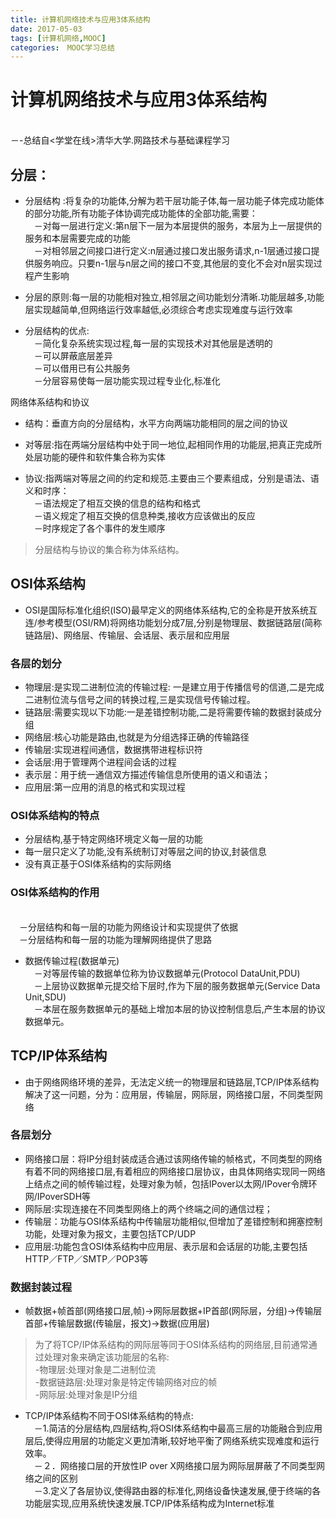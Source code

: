 ```yaml
---
title: 计算机网络技术与应用3体系结构
date: 2017-05-03
tags: [计算机网络,MOOC]
categories:　MOOC学习总结
---
```


# 计算机网络技术与应用3体系结构
<br/>   －-总结自<学堂在线>清华大学.网路技术与基础课程学习

## 分层：
* 分层结构 :将复杂的功能体,分解为若干层功能子体,每一层功能子体完成功能体的部分功能,所有功能子体协调完成功能体的全部功能,需要：
<br/>　－对每一层进行定义:第n层下一层为本层提供的服务，本层为上一层提供的服务和本层需要完成的功能
<br/>　－对相邻层之间接口进行定义:n层通过接口发出服务请求,n-1层通过接口提供服务响应。只要n-1层与n层之间的接口不变,其他层的变化不会对n层实现过程产生影响

* 分层的原则:每一层的功能相对独立,相邻层之间功能划分清晰.功能层越多,功能层实现越简单,但网络运行效率越低,必须综合考虑实现难度与运行效率
* 分层结构的优点:
<br/>　－简化复杂系统实现过程,每一层的实现技术对其他层是透明的
<br/>　－可以屏蔽底层差异
<br/>　－可以借用已有公共服务
<br/>　－分层容易使每一层功能实现过程专业化,标准化

网络体系结构和协议
* 结构：垂直方向的分层结构，水平方向两端功能相同的层之间的协议
* 对等层:指在两端分层结构中处于同一地位,起相同作用的功能层,把真正完成所处层功能的硬件和软件集合称为实体

* 协议:指两端对等层之间的约定和规范.主要由三个要素组成，分别是语法、语义和时序：
<br/>　－语法规定了相互交换的信息的结构和格式
<br/>　－语义规定了相互交换的信息种类,接收方应该做出的反应
<br/>　－时序规定了各个事件的发生顺序
> 分层结构与协议的集合称为体系结构。

## OSI体系结构

* OSI是国际标准化组织(ISO)最早定义的网络体系结构,它的全称是开放系统互连/参考模型(OSI/RM)将网络功能划分成7层,分别是物理层、数据链路层(简称链路层)、网络层、传输层、会话层、表示层和应用层
### 各层的划分
* 物理层:是实现二进制位流的传输过程: 一是建立用于传播信号的信道,二是完成二进制位流与信号之间的转换过程,三是实现信号传输过程。
* 链路层:需要实现以下功能:一是差错控制功能,二是将需要传输的数据封装成分组
* 网络层:核心功能是路由,也就是为分组选择正确的传输路径
* 传输层:实现进程间通信，数据携带进程标识符
* 会话层:用于管理两个进程间会话的过程
* 表示层：用于统一通信双方描述传输信息所使用的语义和语法；
* 应用层:第一应用的消息的格式和实现过程

### OSI体系结构的特点
* 分层结构,基于特定网络环境定义每一层的功能
* 每一层只定义了功能,没有系统制订对等层之间的协议,封装信息
* 没有真正基于OSI体系结构的实际网络
###  OSI体系结构的作用
<br/>　－分层结构和每一层的功能为网络设计和实现提供了依据
<br/>　－分层结构和每一层的功能为理解网络提供了思路

* 数据传输过程(数据单元)
<br/>　－对等层传输的数据单位称为协议数据单元(Protocol DataUnit,PDU)
<br/>　－上层协议数据单元提交给下层时,作为下层的服务数据单元(Service Data Unit,SDU)
<br/>　－本层在服务数据单元的基础上增加本层的协议控制信息后,产生本层的协议数据单元。



##  TCP/IP体系结构
* 由于网络网络环境的差异，无法定义统一的物理层和链路层,TCP/IP体系结构解决了这一问题，分为：应用层，传输层，网际层，网络接口层，不同类型网络
### 各层划分
* 网络接口层：将IP分组封装成适合通过该网络传输的帧格式，不同类型的网络有着不同的网络接口层,有着相应的网络接口层协议，由具体网络实现同一网络上结点之间的帧传输过程，处理对象为帧，包括IPover以太网/IPover令牌环网/IPoverSDH等
* 网际层:实现连接在不同类型网络上的两个终端之间的通信过程；
* 传输层：功能与OSI体系结构中传输层功能相似,但增加了差错控制和拥塞控制功能，处理对象为报文，主要包括TCP/UDP
* 应用层:功能包含OSI体系结构中应用层、表示层和会话层的功能,主要包括HTTP／FTP／SMTP／POP3等

### 数据封装过程
* 帧数据+帧首部(网络接口层,帧)->网际层数据+IP首部(网际层，分组)->传输层首部+传输层数据(传输层，报文)->数据(应用层)

> 为了将TCP/IP体系结构的网际层等同于OSI体系结构的网络层,目前通常通过处理对象来确定该功能层的名称:
<br/> -物理层:处理对象是二进制位流
<br/> -数据链路层:处理对象是特定传输网络对应的帧
<br/> -网际层:处理对象是IP分组

* TCP/IP体系结构不同于OSI体系结构的特点:
<br/>　－1.简洁的分层结构,四层结构,将OSI体系结构中最高三层的功能融合到应用层后,使得应用层的功能定义更加清晰,较好地平衡了网络系统实现难度和运行效率。
<br/>　－２．网络接口层的开放性IP over X网络接口层为网际层屏蔽了不同类型网络之间的区别
<br/>　－3.定义了各层协议,使得路由器的标准化,网络设备快速发展,便于终端的各功能层实现,应用系统快速发展.TCP/IP体系结构成为Internet标准